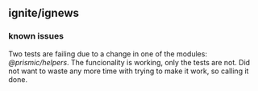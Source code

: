 ## ignite/ignews
### known issues
Two tests are failing due to a change in one of the modules: *@prismic/helpers*.
The funcionality is working, only the tests are not.
Did not want to waste any more time with trying to make it work, so calling it done.
